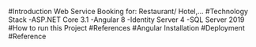 #Introduction
 Web Service Booking for: Restaurant/ Hotel,... 
#Technology Stack
-ASP.NET Core 3.1
-Angular 8
-Identity Server 4
-SQL Server 2019
#How to run this Project
#References
#Angular Installation
#Deployment
#Reference